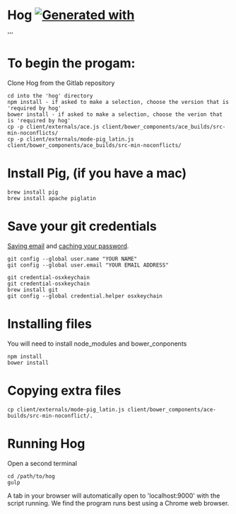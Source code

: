 # Hog [![Generated with](https://img.shields.io/badge/generated%20with-bangular-blue.svg?style=flat-square)](https://github.com/42Zavattas/generator-bangular)
'''
# To begin the progam:

Clone Hog from the Gitlab repository
```
cd into the 'hog' directory
npm install - if asked to make a selection, choose the version that is 'required by hog'
bower install - if asked to make a selection, choose the verion that is 'required by hog'
cp -p client/externals/ace.js client/bower_components/ace_builds/src-min-noconflicts/
cp -p client/externals/mode-pig_latin.js client/bower_components/ace_builds/src-min-noconflicts/
```
# Install Pig, (if you have a mac)
```
brew install pig
brew install apache piglatin
```

# Save your git credentials
[Saving email](https://help.github.com/articles/set-up-git/) and [caching your
password](https://help.github.com/articles/caching-your-github-password-in-git/).
```
git config --global user.name "YOUR NAME"
git config --global user.email "YOUR EMAIL ADDRESS"

git credential-osxkeychain
git credential-osxkeychain
brew install git
git config --global credential.helper osxkeychain
```

# Installing files
You will need to install node_modules and bower_conponents
```
npm install
bower install
```

# Copying extra files
```
cp client/externals/mode-pig_latin.js client/bower_components/ace-builds/src-min-noconflict/.
```

# Running Hog
Open a second terminal
```
cd /path/to/hog
gulp
```
A tab in your browser will automatically open to 'localhost:9000' with the script
running. We find the program runs best using a Chrome web browser.
